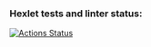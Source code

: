 ### Hexlet tests and linter status:
[![Actions Status](https://github.com/NikitaRyabtsev2004/frontend-project-46/actions/workflows/hexlet-check.yml/badge.svg)](https://github.com/NikitaRyabtsev2004/frontend-project-46/actions)